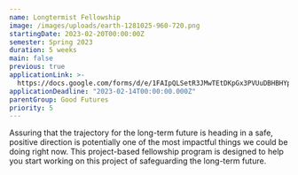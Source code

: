 ```yaml
---
name: Longtermist Fellowship
image: /images/uploads/earth-1281025-960-720.png
startingDate: 2023-02-20T00:00:00Z
semester: Spring 2023
duration: 5 weeks
main: false
previous: true
applicationLink: >-
  https://docs.google.com/forms/d/e/1FAIpQLSetR3JMwTEtDKpGx3PVUuDBHBHYpQx8Dp3nrFVEvxLDD_uBtg/viewform?usp=sf_link
applicationDeadline: "2023-02-14T00:00:00.000Z"
parentGroup: Good Futures
priority: 5
---
```


Assuring that the trajectory for the long-term future is heading in a safe, positive direction is potentially one of the most impactful things we could be doing right now. This project-based fellowship program is designed to help you start working on this project of safeguarding the long-term future.
